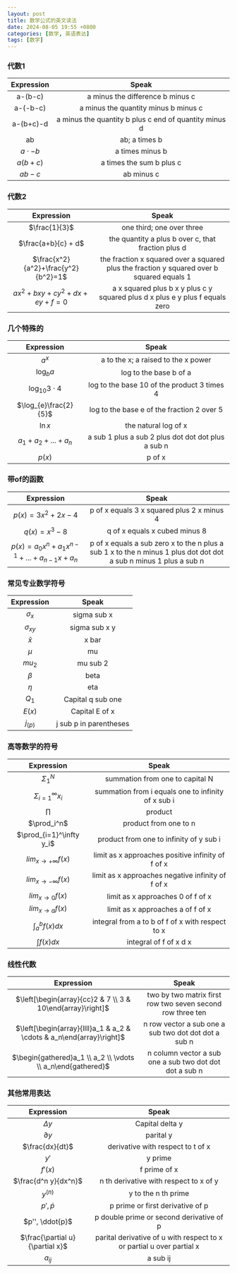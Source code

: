 ```yaml
---
layout: post
title: 数学公式的英文读法
date: 2024-08-05 19:55 +0800
categories: [数学, 英语表达]
tags: [数学]
---
```

### 代数1

| Expression | Speak |
| :----: | :----: |
| a-(b-c) | a minus the difference b minus c |
| a-(-b-c) | a minus the quantity minus b minus c|
| a-(b+c)-d | a minus the quantity b plus c end of quantity minus d |
| ab | ab; a times b|
| $a \cdot -b$ | a times minus b |
| $a(b+c)$ | a times the sum b plus c |
| $ab-c$ | ab minus c |

### 代数2

| Expression | Speak |
| :----: | :----: |
| $\frac{1}{3}$ | one third; one over three |
| $\frac{a+b}{c} + d$ | the quantity a plus b over c, that fraction plus d |
| $\frac{x^2}{a^2}+\frac{y^2}{b^2}=1$ | the fraction x squared over a squared plus the fraction y squared over b squared equals 1 |
| $ax^2+bxy+cy^2+dx+ey+f=0$ | a x squared plus b x y plus c y squared plus d x plus e y plus f equals zero |


### 几个特殊的

| Expression | Speak |
| :----: | :----: |
| $a^x$ | a to the x; a raised to the x power|
| $\log_{b}{a}$ | log to the base b of a |
| $\log_{10}3\cdot4$ | log to the base 10 of the product 3 times 4 |
| $\log_{e}\frac{2}{5}$ | log to the base e of the fraction 2 over 5 |
| $\ln x$ | the natural log of x |
| $a_1+a_2+...+a_n$ | a sub 1 plus a sub 2 plus dot dot dot plus a sub n |
| $p(x)$ | p of x |

### 带of的函数

| Expression | Speak |
| :----: | :----: |
| $p(x)=3x^2+2x-4$ | p of x equals 3 x squared plus 2 x minus 4 |
| $q(x)=x^3-8$ | q of x equals x cubed minus 8 |
| $p(x)=a_0x^n+a_1x^{n-1}+...+a_{n-1}x+a_n$ | p of x equals a sub zero x to the n plus a sub 1 x to the n minus 1 plus dot dot dot a sub n minus 1 plus a sub n |

### 常见专业数学符号

| Expression | Speak |
| :----: | :----: |
| $\sigma_x$ | sigma sub x |
| $\sigma_{xy}$ | sigma sub x y |
| $\bar{x}$ | x bar |
| $\mu$ | mu |
| $mu_2$ | mu sub 2 |
| $\beta$ | beta |
| $\eta$ | eta |
| $Q_1$ | Capital q sub one |
| $E(x)$ | Capital E of x |
| $j_{(p)}$ | j sub p in parentheses |


### 高等数学的符号

| Expression | Speak |
| :----: | :----: |
| $\Sigma_1^N$ | summation from one to capital N |
| $\Sigma_{i=1}^\infty x_i$ | summation from i equals one to infinity of x sub i |
| $\prod$ | product |
| $\prod_i^n$ | product from one to n |
| $\prod_{i=1}^\infty y_i$ | product from one to infinity of y sub i |
| $lim_{x \to +\infty}f(x)$ | limit as x approaches positive infinity of f of x |
| $lim_{x \to -\infty}f(x)$ | limit as x approaches negative infinity of f of x |
| $lim_{x \to 0}f(x)$ | limit as x approaches 0 of f of x |
| $lim_{x \to a}f(x)$ | limit as x approaches a of f of x |
| $\int_a^b f(x)dx$ | integral from a to b of f of x with respect to x |
| $\int f(x) dx$ | integral of f of x d x |


### 线性代数

| Expression | Speak |
| :----: | :----: |
| $\left[\begin{array}{cc}2 & 7 \\ 3 & 10\end{array}\right]$ | two by two matrix first row two seven second row three ten |
| $\left[\begin{array}{llll}a_1 & a_2 & \cdots & a_n\end{array}\right]$ | n row vector a sub one a sub two dot dot dot a sub n |
| $\begin{gathered}a_1 \\ a_2 \\ \vdots \\ a_n\end{gathered}$ | n column vector a sub one a sub two dot dot dot a sub n |

### 其他常用表达

| Expression | Speak |
| :----: | :----: |
| $\Delta y$ | Capital delta y |
| $\partial y$ | parital y |
| $\frac{dx}{dt}$ | derivative with respect to t of x |
| $y'$ | y prime |
| $f'(x)$ | f prime of x |
| $\frac{d^n y}{dx^n}$ | n th derivative with respect to x of y |
| $y^{(n)}$ | y to the n th prime |
| $p',\dot{p}$ | p prime or first derivative of p |
| $p'', \ddot{p}$ | p double prime or second derivative of p |
| $\frac{\partial u}{\partial x}$ | parital derivative of u with respect to  x or partial u over partial x |
| $a_{ij}$ | a sub ij |

